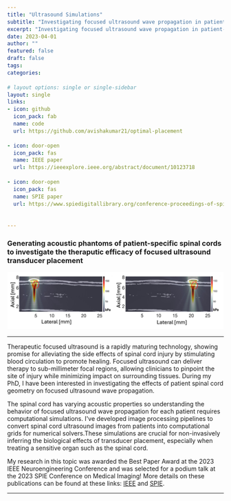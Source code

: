 ```yaml
---
title: "Ultrasound Simulations"
subtitle: "Investigating focused ultrasound wave propagation in patient-specific spinal cord anatomy"
excerpt: "Investigating focused ultrasound wave propagation in patient-specific spinal cord anatomy"
date: 2023-04-01
author: ""
featured: false
draft: false
tags:
categories:

# layout options: single or single-sidebar
layout: single
links:
- icon: github
  icon_pack: fab
  name: code
  url: https://github.com/avishakumar21/optimal-placement
  
- icon: door-open
  icon_pack: fas
  name: IEEE paper
  url: https://ieeexplore.ieee.org/abstract/document/10123718

- icon: door-open
  icon_pack: fas
  name: SPIE paper
  url: https://www.spiedigitallibrary.org/conference-proceedings-of-spie/12466/1246615/Computational-modeling-towards-focused-ultrasound-therapy-for-spinal-cord-injury/10.1117/12.2654357.full

  
---
```


### Generating acoustic phantoms of patient-specific spinal cords to investigate the theraputic efficacy of focused ultrasound transducer placement 

![Simulations](simulations.png)

---

Therapeutic focused ultrasound is a rapidly maturing technology, showing promise for alleviating the side effects of spinal cord injury by stimulating blood circulation to promote healing. Focused ultrasound can deliver therapy to sub-millimeter focal regions, allowing clinicians to pinpoint the site of injury while minimizing impact on surrounding tissues. During my PhD, I have been interested in investigating the effects of patient spinal cord geometry on focused ultrasound wave propagation. 

The spinal cord has varying acoustic properties so understanding the behavior of focused ultrasound wave propagation for each patient requires computational simulations. I've developed image processing pipelines to convert spinal cord ultrasound images from patients into computational grids for numerical solvers.These simulations are crucial for non-invasively inferring the biological effects of transducer placement, especially when treating a sensitive organ such as the spinal cord. 

My research in this topic was awarded the Best Paper Award at the 2023 IEEE Neuroengineering Conference and was selected for a podium talk at the 2023 SPIE Conference on Medical Imaging! More details on these publications can be found at these links:  [IEEE](https://avishakumar.com/talk/ieee-ner/) and [SPIE](https://avishakumar.com/talk/spie-med-imaging/).   

---

